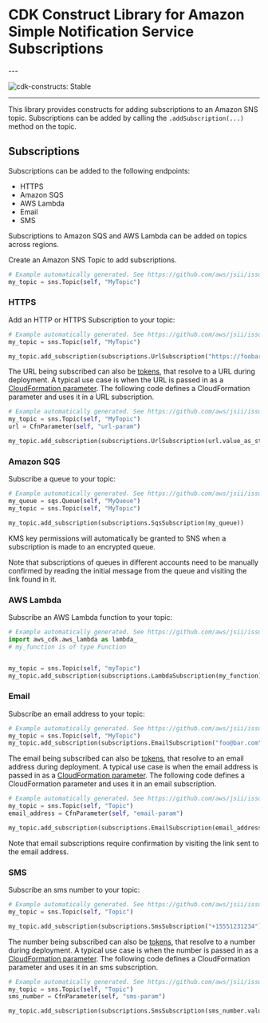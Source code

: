 # CDK Construct Library for Amazon Simple Notification Service Subscriptions

<!--BEGIN STABILITY BANNER-->---


![cdk-constructs: Stable](https://img.shields.io/badge/cdk--constructs-stable-success.svg?style=for-the-badge)

---
<!--END STABILITY BANNER-->

This library provides constructs for adding subscriptions to an Amazon SNS topic.
Subscriptions can be added by calling the `.addSubscription(...)` method on the topic.

## Subscriptions

Subscriptions can be added to the following endpoints:

* HTTPS
* Amazon SQS
* AWS Lambda
* Email
* SMS

Subscriptions to Amazon SQS and AWS Lambda can be added on topics across regions.

Create an Amazon SNS Topic to add subscriptions.

```python
# Example automatically generated. See https://github.com/aws/jsii/issues/826
my_topic = sns.Topic(self, "MyTopic")
```

### HTTPS

Add an HTTP or HTTPS Subscription to your topic:

```python
# Example automatically generated. See https://github.com/aws/jsii/issues/826
my_topic = sns.Topic(self, "MyTopic")

my_topic.add_subscription(subscriptions.UrlSubscription("https://foobar.com/"))
```

The URL being subscribed can also be [tokens](https://docs.aws.amazon.com/cdk/latest/guide/tokens.html), that resolve
to a URL during deployment. A typical use case is when the URL is passed in as a [CloudFormation
parameter](https://docs.aws.amazon.com/AWSCloudFormation/latest/UserGuide/parameters-section-structure.html). The
following code defines a CloudFormation parameter and uses it in a URL subscription.

```python
# Example automatically generated. See https://github.com/aws/jsii/issues/826
my_topic = sns.Topic(self, "MyTopic")
url = CfnParameter(self, "url-param")

my_topic.add_subscription(subscriptions.UrlSubscription(url.value_as_string))
```

### Amazon SQS

Subscribe a queue to your topic:

```python
# Example automatically generated. See https://github.com/aws/jsii/issues/826
my_queue = sqs.Queue(self, "MyQueue")
my_topic = sns.Topic(self, "MyTopic")

my_topic.add_subscription(subscriptions.SqsSubscription(my_queue))
```

KMS key permissions will automatically be granted to SNS when a subscription is made to
an encrypted queue.

Note that subscriptions of queues in different accounts need to be manually confirmed by
reading the initial message from the queue and visiting the link found in it.

### AWS Lambda

Subscribe an AWS Lambda function to your topic:

```python
# Example automatically generated. See https://github.com/aws/jsii/issues/826
import aws_cdk.aws_lambda as lambda_
# my_function is of type Function


my_topic = sns.Topic(self, "myTopic")
my_topic.add_subscription(subscriptions.LambdaSubscription(my_function))
```

### Email

Subscribe an email address to your topic:

```python
# Example automatically generated. See https://github.com/aws/jsii/issues/826
my_topic = sns.Topic(self, "MyTopic")
my_topic.add_subscription(subscriptions.EmailSubscription("foo@bar.com"))
```

The email being subscribed can also be [tokens](https://docs.aws.amazon.com/cdk/latest/guide/tokens.html), that resolve
to an email address during deployment. A typical use case is when the email address is passed in as a [CloudFormation
parameter](https://docs.aws.amazon.com/AWSCloudFormation/latest/UserGuide/parameters-section-structure.html). The
following code defines a CloudFormation parameter and uses it in an email subscription.

```python
# Example automatically generated. See https://github.com/aws/jsii/issues/826
my_topic = sns.Topic(self, "Topic")
email_address = CfnParameter(self, "email-param")

my_topic.add_subscription(subscriptions.EmailSubscription(email_address.value_as_string))
```

Note that email subscriptions require confirmation by visiting the link sent to the
email address.

### SMS

Subscribe an sms number to your topic:

```python
# Example automatically generated. See https://github.com/aws/jsii/issues/826
my_topic = sns.Topic(self, "Topic")

my_topic.add_subscription(subscriptions.SmsSubscription("+15551231234"))
```

The number being subscribed can also be [tokens](https://docs.aws.amazon.com/cdk/latest/guide/tokens.html), that resolve
to a number during deployment. A typical use case is when the number is passed in as a [CloudFormation
parameter](https://docs.aws.amazon.com/AWSCloudFormation/latest/UserGuide/parameters-section-structure.html). The
following code defines a CloudFormation parameter and uses it in an sms subscription.

```python
# Example automatically generated. See https://github.com/aws/jsii/issues/826
my_topic = sns.Topic(self, "Topic")
sms_number = CfnParameter(self, "sms-param")

my_topic.add_subscription(subscriptions.SmsSubscription(sms_number.value_as_string))
```
